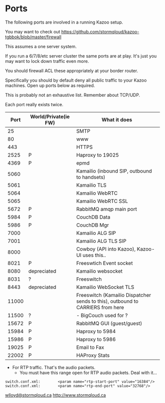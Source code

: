 # Ports

The following ports are involved in a running Kazoo setup.

You may want to check out https://github.com/stormqloud/kazoo-tgbbok/blob/master/firewall

This assumes a one server system.

If you run a 6/7/8/etc server cluster the same ports are at play.  It's just you may want to lock down traffic even more.

You should firewall ACL these appropriately at your border router.

Specifically you should by default deny all public traffic to your Kazoo machines.  Open up ports below as required.

This is probably not an exhaustive list.  Remember about TCP/UDP.

Each port really exists twice.


| Port | World/Private(ie FW) | What it does        |
|--------------|--------|------------------------------------|
| 25 | | SMTP
| 80 |  | www
| 443 |  | HTTPS
| 2525 | P | Haproxy to 19025
| 4369 | P | epmd
| 5060 | | Kamailio (inbound SIP, outbound to handsets)
| 5061 | | Kamailio TLS
| 5064 | | Kamailio WebRTC
| 5065 | | Kamailio WebRTC SSL
| 5672 | P | RabbitMQ amqp main port
| 5984 | P | CouchDB Data
| 5986 | P | CouchDB Mgr
| 7000 |  | Kamailio ALG SIP
| 7001 |  | Kamailio ALG TLS SIP
| 8000 |  | Cowboy (API into Kazoo), Kazoo-UI uses this..
| 8021 | P | Freeswtich Event socket
| 8080 | depreciated | Kamailio websocket
| 8031 | ? | Freeswitch
| 8443 | depreciated | Kamailio WebSocket TLS
| 11000 | | Freeswitch (Kamailio Dispatcher sends to this), outbound to CARRIERS from here
| 11500 | ? | - BigCouch used for ?
| 15672 | P | RabbitMQ GUI (guest/guest)
| 15984 | P | Haproxy to 5984
| 15986 | P | Haproxy to 5986
| 19025 | P | Email to Fax
| 22002 | P | HAProxy Stats 


* For RTP traffic.  That's the audio packets.
  * You must have this range open for RTP audio packets.  Deal with it...
  
```
switch.conf.xml:        <param name="rtp-start-port" value="16384"/>
switch.conf.xml:        <param name="rtp-end-port" value="32768"/>
```

wlloyd@stormqloud.ca
http://www.stormqloud.ca

